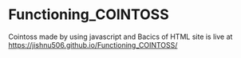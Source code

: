 # Functioning_COINTOSS
Cointoss made by using javascript and Bacics of HTML
 site is live at https://jishnu506.github.io/Functioning_COINTOSS/
